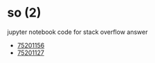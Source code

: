# so (2)
jupyter notebook code for stack overflow answer

+ [75201156](75201156.ipynb)
+ [75201127](75201127.ipynb)
